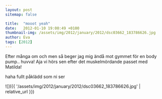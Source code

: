 ```yaml
---
layout: post
sitemap: false

title:  "mooot yeah"
date:   2012-01-10 19:00:49 +0100
thumbnail-img: /assets/img/2012/january/2012/dsc03662_183786626.jpg
author: Eva
tags: [2012]
---
```


Efter många om och men så beger jag mig ändå mot gymmet för en body pump.. huvva! Aja vi hörs sen efter det muskelmördande passet med Matilda! 

haha fullt påklädd som ni ser

![]({{ '/assets/img/2012/january/2012/dsc03662_183786626.jpg'  | relative_url }})

